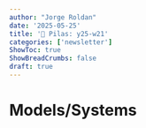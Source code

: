 ```yaml
---
author: "Jorge Roldan"
date: '2025-05-25'
title: '🔋 Pilas: y25-w21'
categories: ['newsletter']
ShowToc: true
ShowBreadCrumbs: false
draft: true
---
```


# Models/Systems
